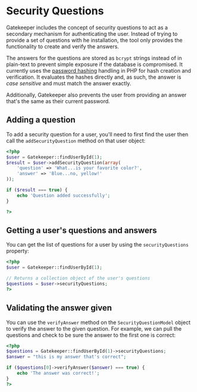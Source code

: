 # Security Questions

Gatekeeper includes the concept of security questions to act as a secondary mechanism for authenticating the user. Instead of trying to provide a set of questions with he installation, the tool only provides the functionality to create and verify
the answers.

The answers for the questions are stored as `bcrypt` strings instead of in plain-text to prevent simple exposure if the database is compromised. It currently uses the [password hashing](http://php.net/manual/en/ref.password.php) handling in PHP for hash creation and verification. It evaluates the hashes directly and, as such, the answer is *case sensitive* and must match the answer exactly.

Additionally, Gatekeeper also prevents the user from providing an answer that's the same as their current password.

## Adding a question

To add a security question for a user, you'll need to first find the user then call the `addSecurityQuestion` method on that user object:

```php
<?php
$user = Gatekeeper::findUserById(1);
$result = $user->addSecurityQuestion(array(
	'question' => 'What...is your favorite color?',
	'answer' => 'Blue...no, yellow!'
));

if ($result === true) {
	echo 'Question added successfully';
}

?>
```

## Getting a user's questions and answers

You can get the list of questions for a user by using the `securityQuestions` property:

```php
<?php
$user = Gatekeeper::findUserById(1);

// Returns a collection object of the user's questions
$questions = $user->securityQuestions;
?>
```

## Validating the answer given

You can use the `verifyAnswer` method on the `SecurityQuestionModel` object to verify the answer to the given question. For example, we can pull the questions and check to be sure the answer to the first one is correct:

```php
<?php
$questions = Gatekeeper::findUserById(1)->securityQuestions;
$answer = "this is my answer that's correct";

if ($questions[0]->verifyAnswer($answer) === true) {
	echo 'The answer was correct!';
}
?>
```
